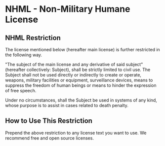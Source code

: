 # NHML - Non-Military Humane License

## NHML Restriction
The license mentioned below (hereafter main license) is further
restricted in the following way.

"The subject of the main license and any derivative of
said subject" (hereafter collectively: Subject), shall be
strictly limited to civil use. The Subject shall not be
used directly or indirectly to create or operate, weapons,
military facilities or equipment, surveillance devices, means
to suppress the freedom of human beings or means to hinder the
expression of free speech.

Under no circumstances, shall the Subject be used in systems of
any kind, whose purpose is to assist in cases related to death
penalty.

## How to Use This Restriction
Prepend the above restriction to any license text you want to use.
We recommend free and open source licenses.
